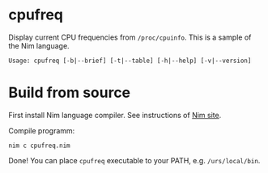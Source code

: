 # cpufreq

Display current CPU frequencies from `/proc/cpuinfo`. This is a sample of the Nim language.

```
Usage: cpufreq [-b|--brief] [-t|--table] [-h|--help] [-v|--version]
```

# Build from source

First install Nim language compiler. See instructions of [Nim site](https://nim-lang.org/install.html).

Compile programm:

```
nim c cpufreq.nim
```

Done! You can place `cpufreq` executable to your PATH, e.g. `/urs/local/bin`.
